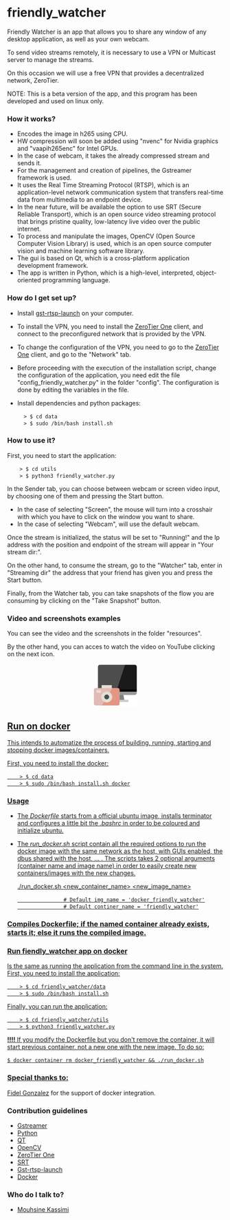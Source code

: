 # friendly_watcher

Friendly Watcher is an app that allows you to share any window of any desktop application, as well as your own webcam.

To send video streams remotely, it is necessary to use a VPN or Multicast server to manage the streams.

On this occasion we will use a free VPN that provides a decentralized network, ZeroTier.

NOTE: This is a beta version of the app, and this program has been developed and used on linux only. 

### How it works? ###

* Encodes the image in h265 using CPU.
* HW compression will soon be added using "nvenc" for Nvidia graphics and "vaapih265enc" for Intel GPUs.
* In the case of webcam, it takes the already compressed stream and sends it.
* For the management and creation of pipelines, the Gstreamer framework is used. 
* It uses the Real Time Streaming Protocol (RTSP), which is an application-level network communication system that transfers real-time data from multimedia to an endpoint device.
* In the near future, will be available the option to use SRT (Secure Reliable Transport), which is an open source video streaming protocol that brings pristine quality, low-latency live video over the public internet.
* To process and manipulate the images, OpenCV (Open Source Computer Vision Library) is used, which is an open source computer vision and machine learning software library.
* The gui is based on Qt, which is a cross-platform application development framework.
* The app is written in Python, which is a high-level, interpreted, object-oriented programming language.

### How do I get set up? ###

* Install [gst-rtsp-launch](https://github.com/sfalexrog/gst-rtsp-launch) on your computer.
* To install the VPN, you need to install the [ZeroTier One](https://www.zerotier.com/download) client, and connect to the preconfigured network that is provided by the VPN.
* To change the configuration of the VPN, you need to go to the [ZeroTier One](https://www.zerotier.com/download) client, and go to the "Network" tab.
* Before proceeding with the execution of the installation script, change the configuration of the application, you need edit the file "config_friendly_watcher.py" in the folder "config". The configuration is done by editing the variables in the file.
* Install dependencies and python packages:
        
        > $ cd data
        > $ sudo /bin/bash install.sh


### How to use it? ###

First, you need to start the application:

        > $ cd utils
        > $ python3 friendly_watcher.py

In the Sender tab, you can choose between webcam or screen video input, by choosing one of them and pressing the Start button.
* In the case of selecting "Screen", the mouse will turn into a crosshair with which you have to click on the window you want to share.
* In the case of selecting "Webcam", will use the default webcam.

Once the stream is initialized, the status will be set to "Running!" and the Ip address with the position and endpoint of the stream will appear in "Your stream dir:".

On the other hand, to consume the stream, go to the "Watcher" tab, enter in "Streaming dir" the address that your friend has given you and press the Start button.

Finally, from the Watcher tab, you can take snapshots of the flow you are consuming by clicking on the "Take Snapshot" button.

### Video and screenshots examples ###

You can see the video and the screenshots in the folder "resources". 

By the other hand, you can acces to watch the video on YouTube clicking on the next icon.

<p>
        <p align="center">
        <a href="https://www.youtube.com/watch?v=2YbCavNb07A">
        <img src="data/icons/screen-svgrepo-com.svg" width="100" height="100">
</p>

## Run on docker
This intends to automatize the process of building, running, starting and stopping docker images/containers. 

First, you need to install the docker:

        > $ cd data
        > $ sudo /bin/bash install.sh docker

### Usage

* The *Dockerfile* starts from a official ubuntu image, installs terminator and configures a little bit the *.bashrc* in order to be coloured and initialize ubuntu. 


* The *run_docker.sh* script contain all the required options to run the docker image with the same network as the host, with GUIs enabled, the dbus shared with the host, ...  . The scripts takes 2 optional arguments (container name and image name) in order to easily create new containers/images with the new changes.


    ./run_docker.sh  <new_container_name> <new_image_name>      
                        
                     # Default img_name = 'docker_friendly_watcher'
                     # Default continer_name = 'friendly_watcher'
                    

### **Compiles Dockerfile; if the named container already exists, starts it; else it runs the compiled image**.

### Run fiendly_watcher app on docker
Is the same as running the application from the command line in the system.
First, you need to install the application:

        > $ cd friendly_watcher/data
        > $ sudo /bin/bash install.sh

Finally, you can run the application:

        > $ cd friendly_watcher/utils
        > $ python3 friendly_watcher.py

**!!!!** If you modify the Dockerfile but you don't remove the container, it will start previous container, not a new one with the new image. To do so:

    $ docker container rm docker_friendly_watcher && ./run_docker.sh

### Special thanks to: ###

[Fidel Gonzalez](https://github.com/lotape6) for the support of docker integration.

### Contribution guidelines ###

* [Gstreamer](https://gstreamer.freedesktop.org/)
* [Python](https://www.python.org/)
* [QT](https://www.qt.io/)
* [OpenCV](https://opencv.org/)
* [ZeroTier One](https://www.zerotier.com/download)
* [SRT](https://github.com/Haivision/srt)
* [Gst-rtsp-launch](https://github.com/sfalexrog/gst-rtsp-launch)
* [Docker](https://www.docker.com/)


### Who do I talk to? ###

* [Mouhsine Kassimi](mouhsine98@gmail.com)
